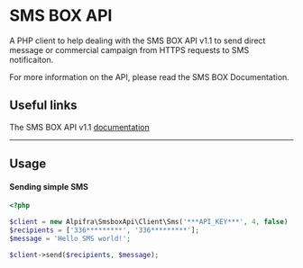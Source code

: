 # SMS BOX API

A PHP client to help dealing with the SMS BOX API v1.1 to send direct message or commercial campaign from HTTPS requests to SMS notificaiton.

For more information on the API, please read the SMS BOX Documentation.

## Useful links

The SMS BOX API v1.1 [documentation](https://en.smsbox.net/docs/doc-API-SMSBOX-1.1-EN.html)

---

## Usage

#### Sending simple SMS

```php
<?php

$client = new Alpifra\SmsboxApi\Client\Sms('***API_KEY***', 4, false)
$recipients = ['336*********', '336*********'];
$message = 'Hello SMS world!';

$client->send($recipients, $message);
```